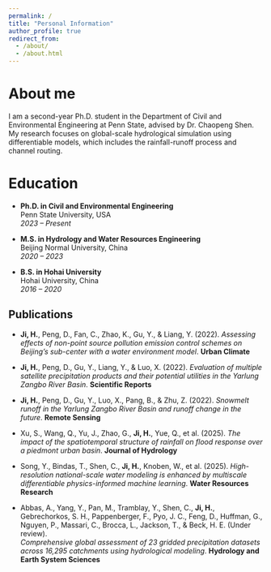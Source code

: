 ```yaml
---
permalink: /
title: "Personal Information"
author_profile: true
redirect_from: 
  - /about/
  - /about.html
---
```



About me
======
I am a second-year Ph.D. student in the Department of Civil and Environmental Engineering at Penn State, advised by Dr. Chaopeng Shen. My research focuses on global-scale hydrological simulation using differentiable models, which includes the rainfall-runoff process and channel routing. 

Education
======
- **Ph.D. in Civil and Environmental Engineering**  
  Penn State University, USA  
  *2023 – Present*

- **M.S. in Hydrology and Water Resources Engineering**  
  Beijing Normal University, China  
  *2020 – 2023*

- **B.S. in Hohai University**  
  Hohai University, China  
  *2016 – 2020*

## Publications

- **Ji, H.**, Peng, D., Fan, C., Zhao, K., Gu, Y., & Liang, Y. (2022). *Assessing effects of non-point source pollution emission control schemes on Beijing’s sub-center with a water environment model*. **Urban Climate**

- **Ji, H.**, Peng, D., Gu, Y., Liang, Y., & Luo, X. (2022). *Evaluation of multiple satellite precipitation products and their potential utilities in the Yarlung Zangbo River Basin*. **Scientific Reports**

- **Ji, H.**, Peng, D., Gu, Y., Luo, X., Pang, B., & Zhu, Z. (2022). *Snowmelt runoff in the Yarlung Zangbo River Basin and runoff change in the future*. **Remote Sensing**

- Xu, S., Wang, Q., Yu, J., Zhao, G., **Ji, H.**, Yue, Q., et al. (2025). *The impact of the spatiotemporal structure of rainfall on flood response over a piedmont urban basin*. **Journal of Hydrology**

- Song, Y., Bindas, T., Shen, C., **Ji, H.**, Knoben, W., et al. (2025). *High-resolution national-scale water modeling is enhanced by multiscale differentiable physics-informed machine learning*. **Water Resources Research**

- Abbas, A., Yang, Y., Pan, M., Tramblay, Y., Shen, C., **Ji, H.**, Gebrechorkos, S. H., Pappenberger, F., Pyo, J. C., Feng, D., Huffman, G., Nguyen, P., Massari, C., Brocca, L., Jackson, T., & Beck, H. E. (Under review).  
  *Comprehensive global assessment of 23 gridded precipitation datasets across 16,295 catchments using hydrological modeling*. **Hydrology and Earth System Sciences**
